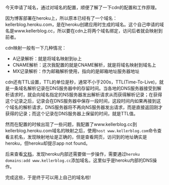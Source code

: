 今天申请了域名，通过对域名的配置，顺便了解了一下cdn的配置和工作原理。

因为博客部署在heroku上，所以原本已经有了一个域名：kellerblog.heroku.com，是在heroku创建应用时生成的域名。这个自己申请的域名是www.kellerblog.cc，所以要在cdn上将两个域名绑定，访问后者就会映射到前者。

cdn映射一般有一下几种情况：

* A记录解析：就是将域名映射到ip上
* CNAME解析：这次我配置的就是CNAME解析，就是将域名映射到域名上
* MX记录解析：作为邮箱解析使用，指向的是邮箱地址服务器地址

cdn还有TTL设置，TTL的单位是秒，通常不小于200s，TTL(Time-To-Live)，就是一条域名解析记录在DNS服务器中的存留时间。当各地的DNS服务器接受到解析请求时，就会向域名指定的NS服务器发出解析请求从而获得解析记录；在获得这个记录之后，记录会在DNS服务器中保存一段时间，这段时间内如果再接到这个域名的解析请求，DNS服务器将不再向NS服务器发出请求，而是直接返回刚才获得的记录；而这个记录在DNS服务器上保留的时间，就是TTL值。

然而在配置的时候出现了一些问题，我配置了www.kellerblog.cc到kellerblog.heroku.com域名的映射之后，使用`host www.kellerblog.com`命令查看主机名，发现映射地址是正确的，但是查看网页，访问到的地址确实是heroku，但heroku却提示app not found。

后来查看[文档](https://devcenter.heroku.com/articles/custom-domains)，发现heroku内部还需要做一步操作，需要通过`heroku domains:add www.kellerblog.cc`添加域名，这里似乎是heroku内部的DNS操作。

完成这些，于是终于可以用上自己的域名啦!